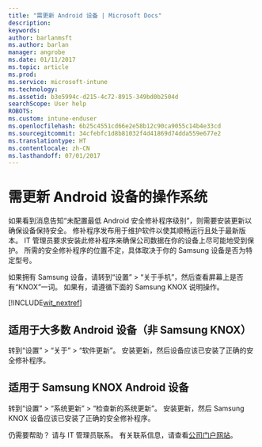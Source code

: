 ```yaml
---
title: "需更新 Android 设备 | Microsoft Docs"
description: 
keywords: 
author: barlanmsft
ms.author: barlan
manager: angrobe
ms.date: 01/11/2017
ms.topic: article
ms.prod: 
ms.service: microsoft-intune
ms.technology: 
ms.assetid: b3e5994c-d215-4c72-8915-349bd0b2504d
searchScope: User help
ROBOTS: 
ms.custom: intune-enduser
ms.openlocfilehash: 6b25c4551cd66e2e58b12c90ca9055c14b4e33cd
ms.sourcegitcommit: 34cfebfc1d8b81032f4d41869d74dda559e677e2
ms.translationtype: HT
ms.contentlocale: zh-CN
ms.lasthandoff: 07/01/2017
---
```

# <a name="you-need-to-update-your-android-devices-operating-system"></a>需更新 Android 设备的操作系统

如果看到消息告知“未配置最低 Android 安全修补程序级别”，则需要安装更新以确保设备保持安全。 修补程序发布用于维护软件以使其顺畅运行且处于最新版本。 IT 管理员要求安装此修补程序来确保公司数据在你的设备上尽可能地受到保护。 所需的安全修补程序的位置不定，具体取决于你的 Samsung 设备是否为特定型号。

如果拥有 Samsung 设备，请转到“设置” > “关于手机”，然后查看屏幕上是否有“KNOX”一词。 如果有，请遵循下面的 Samsung KNOX 说明操作。

[!INCLUDE[wit_nextref](includes/end-user-os-update-guidance.md)]

## <a name="for-most-android-devices-non-samsung-knox"></a>适用于大多数 Android 设备（非 Samsung KNOX）

转到“设置” > “关于” > “软件更新”。 安装更新，然后设备应该已安装了正确的安全修补程序。

## <a name="for-samsung-knox-android-devices"></a>适用于 Samsung KNOX Android 设备

转到“设置” > “系统更新” > “检查新的系统更新”。 安装更新，然后 Samsung KNOX 设备应该已安装了正确的安全修补程序。



仍需要帮助？ 请与 IT 管理员联系。 有关联系信息，请查看[公司门户网站](http://portal.manage.microsoft.com)。
